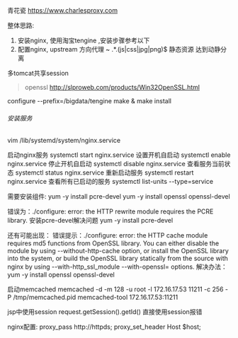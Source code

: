 
青花瓷
https://www.charlesproxy.com

整体思路:
1. 安装nginx, 使用淘宝tengine ,安装步骤参考以下
2. 配置nginx, 
upstream 方向代理
~ .*\.(js|css|jpg|png)$ 静态资源
达到动静分离

多tomcat共享session

>  openssl
http://slproweb.com/products/Win32OpenSSL.html


configure --prefix=/bigdata/tengine
make & make install

###### 安装服务
vim /lib/systemd/system/nginx.service 

启动nginx服务
systemctl start nginx.service
设置开机自启动
systemctl enable nginx.service
停止开机自启动
systemctl disable nginx.service
查看服务当前状态
systemctl status nginx.service
重新启动服务
systemctl restart nginx.service
查看所有已启动的服务
systemctl list-units --type=service

需要安装组件:
yum -y install pcre-devel
yum -y install openssl openssl-devel

错误为：./configure: error: the HTTP rewrite module requires the PCRE library.
安装pcre-devel解决问题
yum -y install pcre-devel

还有可能出现：
错误提示：./configure: error: the HTTP cache module requires md5 functions
from OpenSSL library.   You can either disable the module by using
--without-http-cache option, or install the OpenSSL library into the system,
or build the OpenSSL library statically from the source with nginx by using
--with-http_ssl_module --with-openssl=<path> options.
解决办法：
yum -y install openssl openssl-devel

启动memcached
memcached -d -m 128 -u root -l 172.16.17.53 11211 -c 256 -P /tmp/memcached.pid
memcached-tool 172.16.17.53:11211


jsp中使用session
request.getSession().getId()
直接使用session报错

nginx配置:
proxy_pass http://httpds;
proxy_set_header Host $host;

